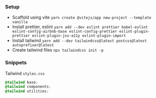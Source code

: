 ### Setup

- Scaffold using vite `yarn create @vitejs/app new-project --template vanilla`
- Install prettier, eslint `yarn add --dev eslint prettier babel-eslint eslint-config-airbnb-base eslint-config-prettier eslint-plugin-prettier eslint-plugin-jsx-a11y eslint-plugin-import`
- Install tailwind `yarn add --dev tailwindcss@latest postcss@latest autoprefixer@latest`
- Create tailwind files `npx tailwindcss init -p`

### Snippets

Tailwind `styles.css`

```css
@tailwind base;
@tailwind components;
@tailwind utilities;
```
